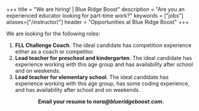 +++
title = "We are hiring! | Blue Ridge Boost"
description = "Are you an experienced educator looking for part-time work?"
keywords = ["jobs"]
aliases=["/instructor/"]
header = "Opportunities at Blue Ridge Boost"
+++

<div class="container p-2">
    <div class="row">
        <div class="col">
            We are looking for the following roles:
            <ol>
                <li><b>FLL Challenge Coach</b>. The ideal candidate has competition experience either as a coach or competitor.
                <li><b>Lead teacher for preschool and kindergarten</b>. The ideal candidate has experience working with this age group and has availability after school and on weekends.
                <li><b>Lead teacher for elementary school</b>. The ideal candidate has experience working with this age group, has some coding experience, and has availability after school and on weekends.
            </ol>
        </div>
    </div>
    <div class="row">
        <div class="col">
            <div class="px-2 darknote">
                <center> <b>Email your resume to <em>nora@blueridgeboost.com</em></a>.</b> </center>
            </div>
        </div>
    </div>
</div>
